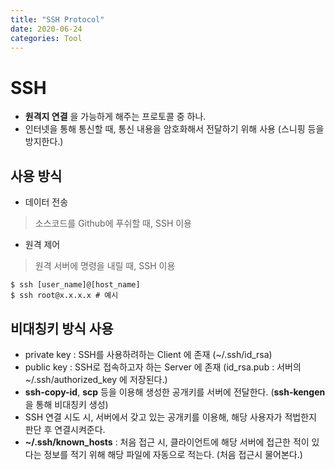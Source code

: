 ```yaml
---
title: "SSH Protocol"
date: 2020-06-24
categories: Tool
---
```


# SSH 
- __원격지 연결__ 을 가능하게 해주는 프로토콜 중 하나.
- 인터넷을 통해 통신할 때, 통신 내용을 암호화해서 전달하기 위해 사용 (스니핑 등을 방지한다.)

## 사용 방식
- 데이터 전송
> 소스코드를 Github에 푸쉬할 때, SSH 이용
- 원격 제어
> 원격 서버에 명령을 내릴 때, SSH 이용

```
$ ssh [user_name]@[host_name]
$ ssh root@x.x.x.x # 예시
```

## 비대칭키 방식 사용
- private key : SSH를 사용하려하는 Client 에 존재 (~/.ssh/id_rsa)
- public key : SSH로 접속하고자 하는 Server 에 존재 (id_rsa.pub : 서버의 ~/.ssh/authorized_key 에 저장된다.)
- __ssh-copy-id__, __scp__ 등을 이용해 생성한 공개키를 서버에 전달한다. (__ssh-kengen__ 을 통해 비대칭키 생성)
- SSH 연결 시도 시, 서버에서 갖고 있는 공개키를 이용해, 해당 사용자가 적법한지 판단 후 연결시켜준다.
- __~/.ssh/known_hosts__ : 처음 접근 시, 클라이언트에 해당 서버에 접근한 적이 있다는 정보를 적기 위해 해당 파일에 자동으로 적는다. (처음 접근시 물어본다.)  